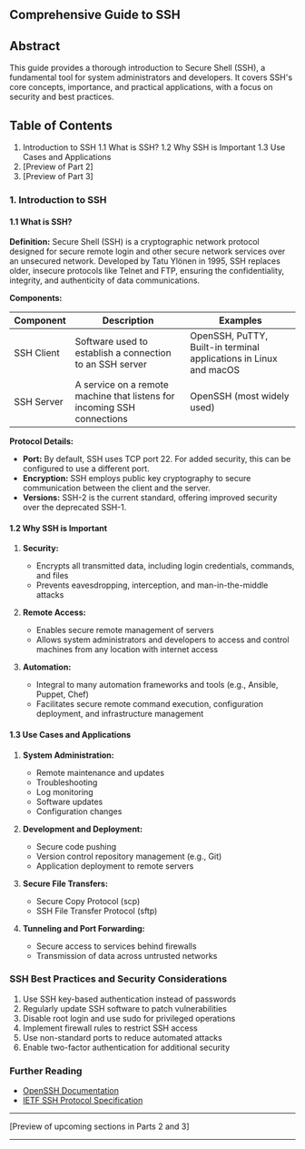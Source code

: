 ## Comprehensive Guide to SSH

## Abstract

This guide provides a thorough introduction to Secure Shell (SSH), a fundamental tool for system administrators and developers. It covers SSH's core concepts, importance, and practical applications, with a focus on security and best practices.

## Table of Contents

1. Introduction to SSH
   1.1 What is SSH?
   1.2 Why SSH is Important
   1.3 Use Cases and Applications
2. [Preview of Part 2]
3. [Preview of Part 3]

### 1. Introduction to SSH

#### 1.1 What is SSH?

**Definition:** Secure Shell (SSH) is a cryptographic network protocol designed for secure remote login and other secure network services over an unsecured network. Developed by Tatu Ylönen in 1995, SSH replaces older, insecure protocols like Telnet and FTP, ensuring the confidentiality, integrity, and authenticity of data communications.

**Components:**

| Component  | Description                                                             | Examples                                                          |
| ---------- | ----------------------------------------------------------------------- | ----------------------------------------------------------------- |
| SSH Client | Software used to establish a connection to an SSH server                | OpenSSH, PuTTY, Built-in terminal applications in Linux and macOS |
| SSH Server | A service on a remote machine that listens for incoming SSH connections | OpenSSH (most widely used)                                        |

**Protocol Details:**

- **Port:** By default, SSH uses TCP port 22. For added security, this can be configured to use a different port.
- **Encryption:** SSH employs public key cryptography to secure communication between the client and the server.
- **Versions:** SSH-2 is the current standard, offering improved security over the deprecated SSH-1.

#### 1.2 Why SSH is Important

1. **Security:**

   - Encrypts all transmitted data, including login credentials, commands, and files
   - Prevents eavesdropping, interception, and man-in-the-middle attacks

2. **Remote Access:**

   - Enables secure remote management of servers
   - Allows system administrators and developers to access and control machines from any location with internet access

3. **Automation:**
   - Integral to many automation frameworks and tools (e.g., Ansible, Puppet, Chef)
   - Facilitates secure remote command execution, configuration deployment, and infrastructure management

#### 1.3 Use Cases and Applications

1. **System Administration:**

   - Remote maintenance and updates
   - Troubleshooting
   - Log monitoring
   - Software updates
   - Configuration changes

2. **Development and Deployment:**

   - Secure code pushing
   - Version control repository management (e.g., Git)
   - Application deployment to remote servers

3. **Secure File Transfers:**

   - Secure Copy Protocol (scp)
   - SSH File Transfer Protocol (sftp)

4. **Tunneling and Port Forwarding:**
   - Secure access to services behind firewalls
   - Transmission of data across untrusted networks

### SSH Best Practices and Security Considerations

1. Use SSH key-based authentication instead of passwords
2. Regularly update SSH software to patch vulnerabilities
3. Disable root login and use sudo for privileged operations
4. Implement firewall rules to restrict SSH access
5. Use non-standard ports to reduce automated attacks
6. Enable two-factor authentication for additional security

### Further Reading

- [OpenSSH Documentation](https://www.openssh.com/manual.html)
- [IETF SSH Protocol Specification](https://datatracker.ietf.org/doc/html/rfc4251)

---

[Preview of upcoming sections in Parts 2 and 3]

---
